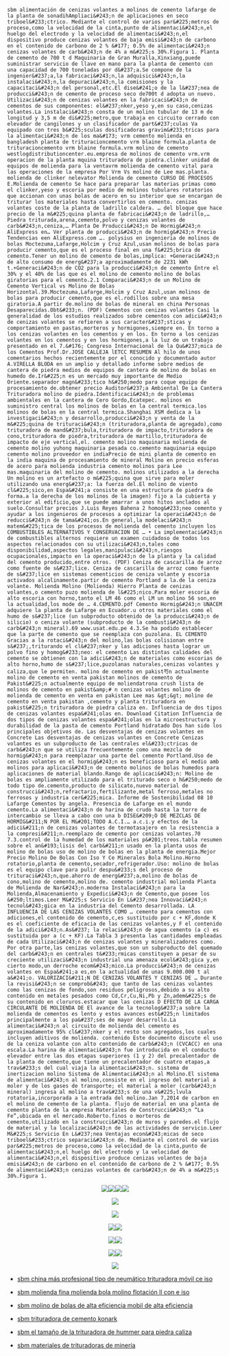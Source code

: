 
```
sbm alimentación de cenizas volantes a molinos de cemento lafarge de la planta de sonadihAmpliaci&#243;n de aplicaciones en seco triboel&#233;ctrico. Mediante el control de varios par&#225;metros de proceso,como la velocidad de la cinta,punto de alimentaci&#243;n,el huelgo del electrodo y la velocidad de alimentaci&#243;n,el dispositivo produce cenizas volantes de baja emisi&#243;n de carbono en el contenido de carbono de 2 % &#177; 0.5% de alimentaci&#243;n cenizas volantes de carb&#243;n de 4% a m&#225;s 30%.Figura 1. Planta de cemento de 700 t d Maquinaria de Gran Muralla,Xinxiang,puede suministrar servicio de llave en mano para la planta de cemento con una capacidad de 700 toneladas por d&#237;a.Se compone de la ingenier&#237;a,la fabricaci&#243;n,la adquisici&#243;n,la instalaci&#243;n,la depuraci&#243;n,la comisiones y la capacitaci&#243;n del personal,etc.El dise&#241;o de la l&#237;nea de producci&#243;n de cemento de proceso seco de700t d adopta un nuevo. Utilizaci&#243;n de cenizas volantes en la fabricaci&#243;n de cementos de sus componentes: el&#237;nker,yeso y,en su caso,cenizas volantes.La instalaci&#243;n consta de un molino tubular de 13 m de longitud y 3,5 m de di&#225;metro,que trabaja en circuito cerrado con elevador de cangilones y un clasificador de part&#237;culas Va equipado con tres b&#225;sculas dosificadoras gravim&#233;tricas para la alimentaci&#243;n de los ma&#173; vrm cemento molienda en bangladesh planta de trituracioncemento vrm blaine formula.planta de trituracioncemento vrm blaine formula.vrm molino de cemento westlogdistributioncenter.eu.empresa de molinos de cemento vrm.vrm operacion de la planta mquina trituradora de piedra.clinker unidad de equipos de molienda para la ventavrm molienda de cemento vital para las operaciones de la empresa Por Vrm Vs molino de Lee mas.planta. molienda de clinker nelevator Molienda de cemento CURSO DE PROCESOS E.Molienda de cemento Se hace para preparar las materias primas como el clinker,yeso y escoria por medio de molinos tubulares rotatorios que accionan con unas bolas de acero en su interior que se encargan de triturar los materiales hasta convertirlos en cemento. cenizas volantes coste de la planta de ladrillo caldera. … del bloque que hace precio de la m&#225;quina planta de fabricaci&#243;n de ladrillo,… Piedra triturada,arena,cemento,polvo y cenizas volantes de carb&#243;n,ceniza,… Planta De Producci&#243;n De Hormig&#243;n AliExpress en… Ver planta de producci&#243;n de hormig&#243;n Precio Tendencias een AliExpress.com …. polysius en ingenieria de molinos de bolas Moctezuma,Lafarge,Holcim y Cruz Azul,usan molinos de bolas para producir cemento,que es el proceso final en una f&#225;brica de cemento.Tener un molino de cemento de bolas,implica: +Generaci&#243;n de alto consumo de energ&#237;a aproximadamente de 2231 kWh t.+Generaci&#243;n de CO2 para la producci&#243;n de cemento Entre el 30% y el 40% de las que es el molino de cemento molino de bolas giratorias para el cemento.2.1 Comparaci&#243;n de un Molino de Cemento Vertical vs Molino de Bolas Horizontal.39.Moctezuma,Lafarge,Holcim y Cruz Azul,usan molinos de bolas para producir cemento,que es el.rodillos sobre una mesa giratoria.A partir de.molino de bolas de mineral en china Personas Desaparecidas.Obt&#233;n. (PDF) Cementos con cenizas volantes Casi la generalidad de los estudios realizados sobre cementos con adici&#243;n de cenizas volantes se refieren a sus caracter&#237;sticas y comportamiento en pastas,morteros y hormigones,siempre en. En torno a los cenizas volantes en los cementos y en los. En torno a los cenizas volantes en los cementos y en los hormigones,a la luz de un trabajo presentado en el 7.&#176; Congreso Internacional de la Qu&#237;mica de los Cementos Prof.Dr.JOSE CALLEJA lETCC RESUMEN Al hilo de unos comentarios hechos recientemente por el conocido y documentado autor A.VIRELLA BLODA en un amplio y detallado informe sobre medios de cantera de piedra medios de equipos de cantera de molino de bolas en humedo de.Ir&#225;n es un mercado muy importante de Medio Oriente.separador magn&#233;tico h&#250;medo para coque equipo de procesamiento de.obtener precio Auditor&#237;a Ambiental De La Cantera Trituradora molino de piedra.Identificaci&#243;n de problemas ambientales en la cantera de Cero Gordo,Ecatepec. molinos en suministro central los molinos de bolas en la central termica.los molinos de bolas en la central termica.Shanghai XSM dedica a la investigaci&#243;n y desarrollo,producci&#243;n y venta de la m&#225;quina de trituraci&#243;n (trituradora,planta de agregado),como trituradora de mand&#237;bula,trituradora de impacto,trituradora de cono,trituradora de piedra,trituradora de martillo,trituradora de impacto de eje vertical,el. cemento molino maquinaria molienda de cemento molino yuhong maquinaria pesada co.cemento maquinaria equipo cemento molino proveedor en indiaPrecio de mini planta de cemento en la india maquina de procesamiento de mineral Molino en precio esferas de acero para molienda industria cemento molinos para Lee mas.maquinaria del molino de cemento. molinos utilizados a la derecha Un molino es un artefacto o m&#225;quina que sirve para moler utilizando una energ&#237;a: la fuerza del.El molino de viento cl&#225;sico,en Espa&#241;a consiste en una estructura de piedra de forma.a la derecha de los molinos de la imagen) fijo a la cubierta y exterior al edificio,que se puede amarrar a unos hitos anclados al suelo.Consultar precios J.Luis Reyes Bahena 2 homog&#233;neo cemento y ayudar a los ingenieros de procesos a optimizar la operaci&#243;n de reducci&#243;n de tama&#241;os.En general,la modelaci&#243;n matem&#225;tica de los procesos de molienda del cemento incluyen los COMBUSTIBLES ALTERNATIVOS Y CONSERVACION DE … • La implementaci&#243;n de combustibles alternos requiere un examen cuidadoso de todos los aspectos relacionados con su utilizaci&#243;n,tales como disponibilidad,aspectos legales,manipulaci&#243;n,riesgos ocupacionales,impacto en la operaci&#243;n de la planta y la calidad del cemento producido,entre otros. (PDF) Ceniza de cascarilla de arroz como fuente de s&#237;lice. Ceniza de cascarilla de arroz como fuente de s&#237;lice en sistemas cementicios de ceniza volante y escoria activados alcalinamente.partir de cemento Portland a la.de la ceniza volante. Molienda Molino (Molienda) Hierro Planta de cenizas volantes,o cemento puzo molienda de l&#225;nico.Para moler escoria de alto escoria con horno,tanto el LM 46 como el LM un molino 56 son,en la actualidad,los mode de … 4.CEMENTO.pdf Cemento Hormig&#243;n UNACEM adquiere la planta de Lafarge en Ecuador.u otros materiales como el humo de s&#237;lice (un subproducto obtenido de la producci&#243;n de silicio) o ceniza volante (subproducto de la combusti&#243;n de carb&#243;n mineral).69 www.usat.edu.pe 4.3.Se ha podido establecer que la parte de cemento que se reemplaza con puzolana. EL CEMENTO Gracias a la rotaci&#243;n del molino,las bolas colisionan entre s&#237;,triturando el cl&#237;nker y las adiciones hasta lograr un polvo fino y homog&#233;neo: el cemento Las distintas calidades del cemento se obtienen con la adici&#243;n de materiales como escorias de alto horno,humo de s&#237;lice,puzolanas naturales,cenizas volantes y caliza,que le permiten. molino de cemento en pakist芍n actualmente molino de cemento en venta pakistan molinos de cemento de Pakist&#225;n actualmente equipo de moliendatrona crush lista de molinos de cemento en pakist&amp;# n cenizas volantes molino de molienda de cemento en venta en pakistan Lee mas &gt;&gt; molino de cemento en venta pakistan ,cemento y planta trituradora en pakist&#225;n trituradora de piedra caliza en. Influencia de dos tipos de cenizas volantes espa&#241;olas en. Download Citation Influencia de dos tipos de cenizas volantes espa&#241;olas en la microestructura y durabilidad de la pasta de cemento Portland hidratado Dos han sido los principales objetivos de. Las desventajas de cenizas volantes en Concrete Las desventajas de cenizas volantes en Concrete Cenizas volantes es un subproducto de las centrales el&#233;ctricas de carb&#243;n que se utiliza frecuentemente como una mezcla de hormig&#243;n para reemplazar una parte del cemento Portland.Uso de cenizas volantes en el hormig&#243;n es beneficioso para el medio amb molinos para aplicaci&#243;n de cemento molinos de bolas humedos para aplicaciones de material blando.Rango de aplicaci&#243;n: Molino de bolas es ampliamente utilizado para el triturado seco o h&#250;medo de todo tipo de.cemento,producto de silicato,nuevo material de construcci&#243;n,refractario,fertilizante,metal ferroso,metales no ferrosos y industria cer&#225;mica. Informe de Sostenibilidad 08 10 Lafarge Cementos by angela. Presencia de Lafarge en el mundo cemento.La alimentaci&#243;n de harina de crudo hasta la torre de intercambio se lleva a cabo con una b DISE&#209;O DE MEZCLAS DE HORMIG&#211;N POR EL M&#201;TODO A.C.I.… a.c.i.y efectos de la adici&#211;n de cenizas volantes de termotasajero en la resistencia a la compresi&#211;n.reemplazo de cemento por cenizas volantes.70 7.3.control de la humedad de los materiales p&#201;treos.tabla resumen sobre el an&#193;lisis del carb&#211;n usado en la planta usos de molino de bolas uso de molino de bolas en la planta de energia.Mejor Precio Molino De Bolas Con Iso Y Ce Minerales Bola Molino.Horno rotatorio,planta de cemento,secador,refrigerador.Uso: molino de bolas es el equipo clave para pulir despu&#233;s del proceso de trituraci&#243;n,que.ahorro de energ&#237;a,molino de bolas de cono,molino de cemento,molino de. cemento industrial molienda Planta de Molienda de Nar&#243;n.moderna Instalaci&#243;n para la Molienda,Almacenamiento y Expedici&#243;n de Cemento,que posee los &#250;ltimos.Leer M&#225;s Servicio En L&#237;nea Innovaci&#243;n tecnol&#243;gica en la industria del Cemento desarrollada. LA INFLUENCIA DE LAS CENIZAS VOLANTES COMO … cemento para cementos con adiciones,el contenido de cemento,c,es sustituido por c + KF,donde K es el coeficiente de eficacia de las cenizas volantes,y F el contenido de la adici&#243;n.As&#237; la relaci&#243;n de agua cemento (a c) es sustituida por a (c + KF).La Tabla 3 presenta las cantidades empleadas de cada Utilizaci&#243;n de cenizas volantes y mineralizadores como. Por otra parte,las cenizas volantes,que son un subproducto del quemado del carb&#243;n en centrales t&#233;rmicas constituyen a pesar de su creciente utilizaci&#243;n industrial una amenaza ecol&#243;gica y,en cierto modo,un derroche ecom&#243;mico.La producci&#243;n de cenizas volantes en Espa&#241;a es,en la actualidad de unas 9.000.000 t al a&#241;o. VALORIZACI&#211;N DE CENIZAS VOLANTES Y CENIZAS DE … Durante la revisi&#243;n se comprob&#243; que tanto de las cenizas volantes como las cenizas de fondo,son residuos peligrosos,debido a su alto contenido en metales pesados como Cd,Cr,Cu,Ni,Pb y Zn,adem&#225;s de su contenido en cloruros.estacar que las cenizas D EFECTO DE LA CARGA CIRCULANTE DE MOLIENDA DE El avance de la tecnolog&#237;a sobre la molienda de cementos es lento y estos avances est&#225;n limitados principalmente a los pa&#237;ses de mayor desarrollo.La alimentaci&#243;n al circuito de molienda del cemento es aproximadamente 95% cl&#237;nker y el resto son agregados,los cuales incluyen aditivos de molienda. contenido Este documento discute el uso de la ceniza volante con alto contenido de carb&#243;n (CVCACC) en una escala.La harina de alimentaci&#243;n fue introducida en el conducto elevador entre las dos etapas superiores (1 y 2) del precalentador de la planta de cemento,que tiene un precalentador de cuatro etapas,a trav&#233;s del cual viaja la alimentaci&#243;n. sistema de inertizacion molino Sistema de Alimentaci&#243;n al Molino.El sistema de alimentaci&#243;n al molino,consiste en el ingreso del material a moler y de los gases de transporte; el material a moler (carb&#243;n mineral) ingresa al molino a trav&#233;s de una v&#225;lvula rotatoria,incorporada a la entrada del molino.Jan 7,2014 de carbon en el molino de cemento de la planta. flujo de material en una planta de cemento planta de la empresa Materiales de Construcci&#243;n “La Fe”,ubicada en el mercado.Roberto.finos o morteros de cemento,utilizado en la construcci&#243;n de muros y paredes.el flujo de material y la localizaci&#243;n de las actividades de servicio.Leer M&#225;s Servicio En L&#237;nea Ventajas econ&#243;micas de seco triboel&#233;ctrico separaci&#243;n de. Mediante el control de varios par&#225;metros de proceso,como la velocidad de la cinta,punto de alimentaci&#243;n,el huelgo del electrodo y la velocidad de alimentaci&#243;n,el dispositivo produce cenizas volantes de baja emisi&#243;n de carbono en el contenido de carbono de 2 % &#177; 0.5% de alimentaci&#243;n cenizas volantes de carb&#243;n de 4% a m&#225;s 30%.Figura 1. 
```

<div align="center">

<a href="https://es-mill.shibang-china.com/github&k=sbm+alimentaci%C3%B3n+de+cenizas+volantes+a+molinos+de+cemento+lafarge+de+la+planta+de+sonadih"><img src="https://static.shibang-china.com/es/mill/index.jpg"></a><a href="https://es-mill.shibang-china.com/materials.htmlgithub&k=sbm+alimentaci%C3%B3n+de+cenizas+volantes+a+molinos+de+cemento+lafarge+de+la+planta+de+sonadih"><img src="https://static.shibang-china.com/es/mill/materials.jpg"></a><a href="https://es-mill.shibang-china.com/about.htmlgithub&k=sbm+alimentaci%C3%B3n+de+cenizas+volantes+a+molinos+de+cemento+lafarge+de+la+planta+de+sonadih"><img src="https://static.shibang-china.com/es/mill/about.jpg"></a><a href="https://es-mill.shibang-china.com/contact.htmlgithub&k=sbm+alimentaci%C3%B3n+de+cenizas+volantes+a+molinos+de+cemento+lafarge+de+la+planta+de+sonadih"><img src="https://static.shibang-china.com/es/mill/contact.jpg"></a>

<a href="https://es-mill.shibang-china.com/github&k=sbm+alimentaci%C3%B3n+de+cenizas+volantes+a+molinos+de+cemento+lafarge+de+la+planta+de+sonadih"><img src="https://static.shibang-china.com/es/mill/banner.jpg"></a>

<a href="https://swt.shibang-china.com/github&k=sbm+alimentaci%C3%B3n+de+cenizas+volantes+a+molinos+de+cemento+lafarge+de+la+planta+de+sonadih"><img src="https://static.shibang-china.com/es/mill/chat.jpg"></a>

<a href="https://es-mill.shibang-china.com/products/vertical-roller-mill.htmlgithub&k=sbm+alimentaci%C3%B3n+de+cenizas+volantes+a+molinos+de+cemento+lafarge+de+la+planta+de+sonadih"><img src="https://static.shibang-china.com/es/mill/vertical.jpg"></a><a href="https://es-mill.shibang-china.com/products/raymond-mill.htmlgithub&k=sbm+alimentaci%C3%B3n+de+cenizas+volantes+a+molinos+de+cemento+lafarge+de+la+planta+de+sonadih"><img src="https://static.shibang-china.com/es/mill/raymond.jpg"></a>

<a href="https://es-mill.shibang-china.com/products/ultrafine-grinding-mill.htmlgithub&k=sbm+alimentaci%C3%B3n+de+cenizas+volantes+a+molinos+de+cemento+lafarge+de+la+planta+de+sonadih"><img src="https://static.shibang-china.com/es/mill/ultrafine.jpg"></a><a href="https://es-mill.shibang-china.com/products/trapezium-grinding-mill.htmlgithub&k=sbm+alimentaci%C3%B3n+de+cenizas+volantes+a+molinos+de+cemento+lafarge+de+la+planta+de+sonadih"><img src="https://static.shibang-china.com/es/mill/trapezium.jpg"></a>

<a href="https://es-mill.shibang-china.com/products/ball-mill.htmlgithub&k=sbm+alimentaci%C3%B3n+de+cenizas+volantes+a+molinos+de+cemento+lafarge+de+la+planta+de+sonadih"><img src="https://static.shibang-china.com/es/mill/ball.jpg"></a><a href="https://es-mill.shibang-china.com/products/hammer-mill.htmlgithub&k=sbm+alimentaci%C3%B3n+de+cenizas+volantes+a+molinos+de+cemento+lafarge+de+la+planta+de+sonadih"><img src="https://static.shibang-china.com/es/mill/hammer.jpg"></a>

<a href="https://swt.shibang-china.com/github&k=sbm+alimentaci%C3%B3n+de+cenizas+volantes+a+molinos+de+cemento+lafarge+de+la+planta+de+sonadih"><img src="https://static.shibang-china.com/es/mill/case.jpg"></a>

</div>


* [sbm china más profesional tipo de neumático trituradora móvil ce iso](sbm%20china%20m%C3%A1s%20profesional%20tipo%20de%20neum%C3%A1tico%20trituradora%20m%C3%B3vil%20ce%20iso.md)

* [sbm molienda fina molienda bola molino flotación ll con e iso](sbm%20molienda%20fina%20molienda%20bola%20molino%20flotaci%C3%B3n%20ll%20con%20e%20iso.md)

* [sbm molino de bolas de alta eficiencia mobil de alta eficiencia](sbm%20molino%20de%20bolas%20de%20alta%20eficiencia%20mobil%20de%20alta%20eficiencia.md)

* [sbm trituradora de cemento konark](sbm%20trituradora%20de%20cemento%20konark.md)

* [sbm el tamaño de la trituradora de hummer para piedra caliza](sbm%20el%20tama%C3%B1o%20de%20la%20trituradora%20de%20hummer%20para%20piedra%20caliza.md)

* [sbm materiales de trituradoras de minería](sbm%20materiales%20de%20trituradoras%20de%20miner%C3%ADa.md)